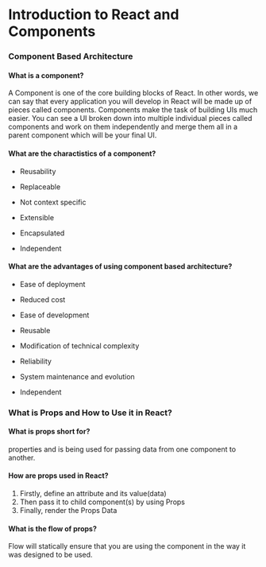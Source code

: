 #  Introduction to React and Components



### Component Based Architecture
#### What is a component?
 A Component is one of the core building blocks of React. In other words, we can say that every application you will develop in React will be made up of pieces called components. Components make the task of building UIs much easier. You can see a UI broken down into multiple individual pieces called components and work on them independently and merge them all in a parent component which will be your final UI. 
#### What are the charactistics of a component?
* Reusability

* Replaceable

* Not context specific

* Extensible

* Encapsulated 
* Independent
#### What are the advantages of using component based architecture?  
* Ease of deployment

* Reduced cost

* Ease of development

* Reusable

* Modification of technical complexity 

* Reliability 

* System maintenance and evolution 

* Independent


### What is Props and How to Use it in React?
#### What is props short for?
 properties and is being used for passing data from one component to another.
#### How are props used in React?
1. Firstly, define an attribute and its value(data)
2. Then pass it to child component(s) by using Props
3. Finally, render the Props Data
#### What is the flow of props?
Flow will statically ensure that you are using the component in the way it was designed to be used.
